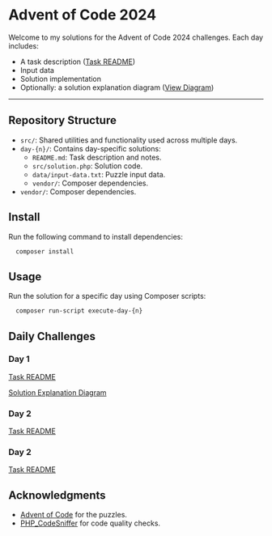# Advent of Code 2024

Welcome to my solutions for the Advent of Code 2024 challenges. Each day includes:

- A task description ([Task README](https://github.com/artemii-karkusha/aoc-2024/day-{n}/README.md))
- Input data
- Solution implementation
- Optionally: a solution explanation diagram ([View Diagram](https://app.eraser.io/workspace/cglHEErH2vTHdJEmVLeC?origin=share))

---

## Repository Structure

- `src/`: Shared utilities and functionality used across multiple days.
- `day-{n}/`: Contains day-specific solutions:
    - `README.md`: Task description and notes.
    - `src/solution.php`: Solution code.
    - `data/input-data.txt`: Puzzle input data.
    - `vendor/`: Composer dependencies.
- `vendor/`: Composer dependencies.

## Install

Run the following command to install dependencies:

```bash
  composer install
```

## Usage

Run the solution for a specific day using Composer scripts:

```bash
  composer run-script execute-day-{n}
```


## Daily Challenges

### Day 1

[Task README](https://github.com/artemii-karkusha/aoc-2024/day-1/README.md)

[Solution Explanation Diagram](https://app.eraser.io/workspace/cglHEErH2vTHdJEmVLeC?origin=share)


### Day 2

[Task README](https://github.com/artemii-karkusha/aoc-2024/day-2/README.md)

### Day 2

[Task README](https://github.com/artemii-karkusha/aoc-2024/day-3/README.md)


## Acknowledgments

- [Advent of Code](https://adventofcode.com) for the puzzles.
- [PHP_CodeSniffer](https://github.com/PHPCSStandards/PHP_CodeSniffer/) for code quality checks.